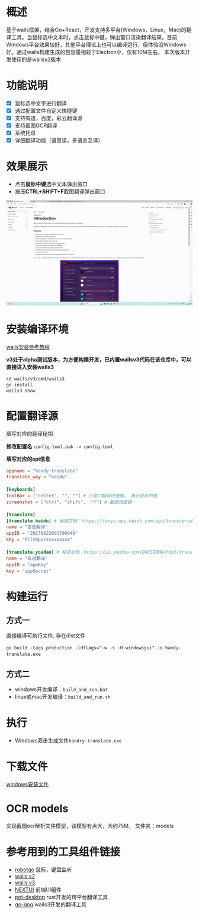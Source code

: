 # 概述
基于wails框架，结合Go+React，开发支持多平台(Windows，Linux，Mac)的翻译工具。当鼠标选中文本时，点击鼠标中键，弹出窗口渲染翻译结果。目前Windows平台效果较好，其他平台理论上也可以编译运行，但体验没Windows好。通过wails构建生成的包容量相较于Electron小，仅有10M左右。 本次版本开发使用的是wails[v3](https://v3alpha.wails.io/)版本

# 功能说明
- [X] 鼠标选中文字进行翻译
- [X] 通过配置文件自定义快捷键
- [X] 支持有道，百度，彩云翻译源
- [X] 支持截图OCR翻译
- [X] 系统托盘
- [X] 详细翻译功能（语音读，多语言互译）
  
# 效果展示
- 点击**鼠标中键**选中文本弹出窗口
- 按压**CTRL+SHIFT+F**截图翻译弹出窗口

![示例视频](https://raw.githubusercontent.com/byzze/oss/main/handly-translate/effect.gif)

# 安装编译环境
[wails安装参考教程](https://v3alpha.wails.io/getting-started/installation/)

**v3处于alpha测试版本，为方便构建开发，已内置wailsv3代码在该仓库中，可以直接进入安装wails3**
```
cd wails/v3/cmd/wails3
go install
wails3 show
```

# 配置翻译源
填写对应的翻译秘钥

**修改配置名**
`config.toml.bak -> config.toml`

**填写对应的api信息**
```toml
appname = "handy-translate"
translate_way = "baidu"

[keyboards] 
toolBar = ["center", "", ""] # 小窗口翻译快捷键， 表示鼠标中键
screenshot = ["ctrl", "shift",  "f"] # 截图快捷键

[translate]
[translate.baidu] # 秘钥文档：https://fanyi-api.baidu.com/api/trans/product/apidoc
name = "百度翻译"
appID = "20230823001790949"
key = "hTlcbpu7xxxxxxxxx"

[translate.youdao] # 秘钥文档：https://ai.youdao.com/DOCSIRMA/html/trans/api/wbfy/index.html
name = "有道翻译"
appID = "appKey"
key = "appSecret"
```

# 构建运行

## 方式一
直接编译可执行文件, 存在dist文件

`go build -tags production -ldflags="-w -s -H windowsgui" -o handy-translate.exe` 

## 方式二
- windows开发编译：`build_and_run.bat`
- linux或mac开发编译：`build_and_run.sh`

# 执行
- Windows双击生成文件`handry-translate.exe`

# 下载文件
[windows安装文件](https://github.com/byzze/handy-translate/releases/download/v1.0.2/handy-translate-amd64-installer.exe)

# OCR models
实现截图ocr解析文件模型，该模型有点大，大约75M， 文件夹：models

# 参考用到的工具组件链接
- [robotgo](https://github.com/go-vgo/robotgo) 鼠标，键盘监听
- [wails v2](https://wails.io)
- [wails v3](https://v3alpha.wails.io/)
- [NEXTUI](https://nextui.org/) 前端UI组件
- [pot-desktop](https://github.com/pot-app/pot-desktop) rust开发的跨平台翻译工具
- [go-qoq](https://github.com/duolabmeng6/go-qoq) wails3开发的翻译工具